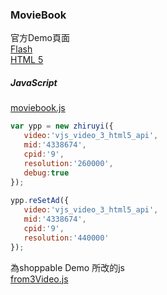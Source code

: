 ### MovieBook ###  
官方Demo頁面  
[Flash](http://test.adyi.cn/zhiruyi/1.0/demo.html)  
[HTML 5](http://test.videoyi.cn/zhiruyi/1.0/h5-video.html)  

##### JavaScript #####  
[moviebook.js](http://test.videoyi.cn/zhiruyi/1.0/h5-video.js)  
  
 ```js  
var ypp = new zhiruyi({  
    video:'vjs_video_3_html5_api',  
    mid:'4338674',   
    cpid:'9',     
    resolution:'260000',  
    debug:true  
});  
    
ypp.reSetAd({      
    video:'vjs_video_3_html5_api',      
    mid:'4338674',      
    cpid:'9',      
    resolution:'440000'      
});      
```  

為shoppable Demo 所改的js  
[from3Video.js](https://raw.githubusercontent.com/indianstau/Brightcove/master/movieBook/from3Video.js)
